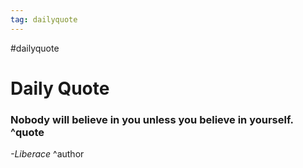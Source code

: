 ```yaml
---
tag: dailyquote
---
```


#dailyquote

# Daily Quote

### Nobody will believe in you unless you believe in yourself. ^quote
*-Liberace* ^author
